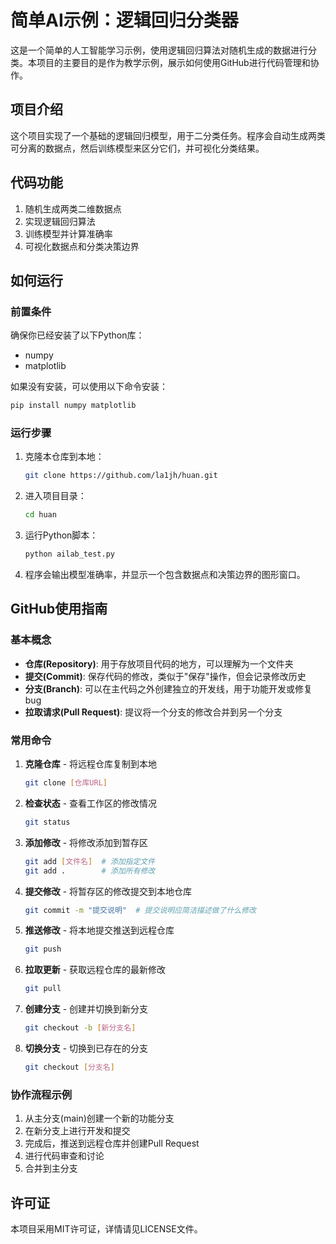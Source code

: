 # 简单AI示例：逻辑回归分类器

这是一个简单的人工智能学习示例，使用逻辑回归算法对随机生成的数据进行分类。本项目的主要目的是作为教学示例，展示如何使用GitHub进行代码管理和协作。

## 项目介绍

这个项目实现了一个基础的逻辑回归模型，用于二分类任务。程序会自动生成两类可分离的数据点，然后训练模型来区分它们，并可视化分类结果。


## 代码功能

1. 随机生成两类二维数据点
2. 实现逻辑回归算法
3. 训练模型并计算准确率
4. 可视化数据点和分类决策边界

## 如何运行

### 前置条件

确保你已经安装了以下Python库：
- numpy
- matplotlib

如果没有安装，可以使用以下命令安装：
```bash
pip install numpy matplotlib
```
### 运行步骤

1. 克隆本仓库到本地：
   ```bash
   git clone https://github.com/la1jh/huan.git
   ```

2. 进入项目目录：
   ```bash
   cd huan
   ```

3. 运行Python脚本：
   ```bash
   python ailab_test.py
   ```

4. 程序会输出模型准确率，并显示一个包含数据点和决策边界的图形窗口。

## GitHub使用指南

### 基本概念

- **仓库(Repository)**: 用于存放项目代码的地方，可以理解为一个文件夹
- **提交(Commit)**: 保存代码的修改，类似于"保存"操作，但会记录修改历史
- **分支(Branch)**: 可以在主代码之外创建独立的开发线，用于功能开发或修复bug
- **拉取请求(Pull Request)**: 提议将一个分支的修改合并到另一个分支

### 常用命令

1. **克隆仓库** - 将远程仓库复制到本地
   ```bash
   git clone [仓库URL]
   ```

2. **检查状态** - 查看工作区的修改情况
   ```bash
   git status
   ```

3. **添加修改** - 将修改添加到暂存区
   ```bash
   git add [文件名]  # 添加指定文件
   git add .        # 添加所有修改
   ```

4. **提交修改** - 将暂存区的修改提交到本地仓库
   ```bash
   git commit -m "提交说明"  # 提交说明应简洁描述做了什么修改
   ```

5. **推送修改** - 将本地提交推送到远程仓库
   ```bash
   git push
   ```

6. **拉取更新** - 获取远程仓库的最新修改
   ```bash
   git pull
   ```

7. **创建分支** - 创建并切换到新分支
   ```bash
   git checkout -b [新分支名]
   ```

8. **切换分支** - 切换到已存在的分支
   ```bash
   git checkout [分支名]
   ```

### 协作流程示例

1. 从主分支(main)创建一个新的功能分支
2. 在新分支上进行开发和提交
3. 完成后，推送到远程仓库并创建Pull Request
4. 进行代码审查和讨论
5. 合并到主分支

## 许可证

本项目采用MIT许可证，详情请见LICENSE文件。
